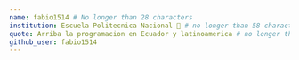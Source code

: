 ```yaml
---
name: fabio1514 # No longer than 28 characters
institution: Escuela Politecnica Nacional 🚩 # no longer than 58 characters
quote: Arriba la programacion en Ecuador y latinoamerica # no longer than 100 characters, avoid using quotes(") to guarantee the format remains the same.
github_user: fabio1514
---
```


